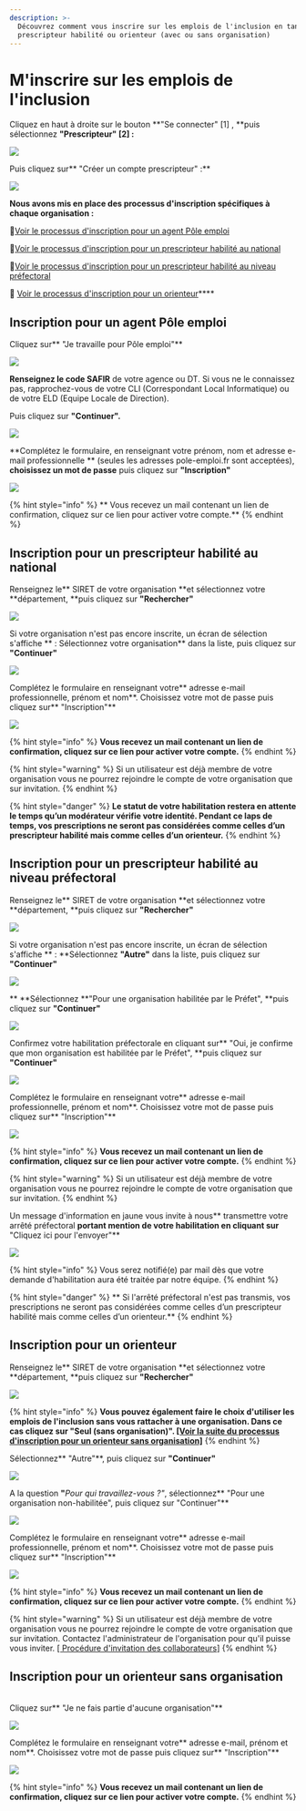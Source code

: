 ```yaml
---
description: >-
  Découvrez comment vous inscrire sur les emplois de l'inclusion en tant que
  prescripteur habilité ou orienteur (avec ou sans organisation)
---
```


# M'inscrire sur les emplois de l'inclusion

Cliquez en haut à droite sur le bouton **"Se connecter" \[1] , **puis sélectionnez **"Prescripteur" \[2] :**

![](../.gitbook/assets/seconnecter.png)

Puis cliquez sur** "Créer un compte prescripteur" :**

![](<../.gitbook/assets/image (179).png>)

**Nous avons mis en place des processus d'inscription spécifiques à chaque organisation :**

📝[Voir le processus d'inscription pour un agent Pôle emploi](inscription-prescripteur.md#inscription-pour-un-agent-pole-emploi)

📝[Voir le processus d'inscription pour un prescripteur habilité au national](inscription-prescripteur.md#inscription-pour-un-prescripteur-habilite-au-national)

📝[Voir le processus d'inscription pour un prescripteur habilité au niveau préfectoral](inscription-prescripteur.md#inscription-pour-un-prescripteur-habilite-au-niveau-prefectoral)

📝 [Voir le processus d'inscription pour un orienteur](inscription-prescripteur.md#inscription-pour-un-orienteur)****

## Inscription pour un agent Pôle emploi

Cliquez sur** "Je travaille pour Pôle emploi"**

![](<../.gitbook/assets/image (160).png>)

**Renseignez le code SAFIR** de votre agence ou DT. Si vous ne le connaissez pas, rapprochez-vous de votre CLI (Correspondant Local Informatique) ou de votre ELD (Equipe Locale de Direction).

Puis cliquez sur **"Continuer".**

![](<../.gitbook/assets/image (161) (1).png>)

**Complétez le formulaire, en renseignant votre prénom, nom et adresse e-mail professionnelle ** (seules les adresses pole-emploi.fr sont acceptées), **choisissez un mot de passe** puis cliquez sur **"Inscription"**

![](<../.gitbook/assets/image (165) (1).png>)

{% hint style="info" %}
** Vous recevez un mail contenant un lien de confirmation, cliquez sur ce lien pour activer votre compte.**
{% endhint %}

## Inscription pour un prescripteur habilité au national

Renseignez le** SIRET de votre organisation **et sélectionnez votre **département, **puis cliquez sur **"Rechercher"**

![](<../.gitbook/assets/image (171) (1).png>)

Si votre organisation n'est pas encore inscrite, un écran de sélection s'affiche ** : Sélectionnez votre organisation** dans la liste, puis cliquez sur **"Continuer"**

![](<../.gitbook/assets/image (164) (1).png>)

Complétez le formulaire en renseignant votre** adresse e-mail professionnelle, prénom et nom**. Choisissez votre mot de passe puis cliquez sur** "Inscription"**

![](<../.gitbook/assets/image (178).png>)

{% hint style="info" %}
**Vous recevez un mail contenant un lien de confirmation, cliquez sur ce lien pour activer votre compte.**
{% endhint %}

{% hint style="warning" %}
Si un utilisateur est déjà membre de votre organisation vous ne pourrez rejoindre le compte de votre organisation que sur invitation.&#x20;
{% endhint %}

{% hint style="danger" %}
**Le statut de votre habilitation restera en attente le temps qu’un modérateur vérifie votre identité. Pendant ce laps de temps, vos prescriptions ne seront pas considérées comme celles d’un prescripteur habilité mais comme celles d’un orienteur.**
{% endhint %}

## Inscription pour un prescripteur habilité au niveau préfectoral

Renseignez le** SIRET de votre organisation **et sélectionnez votre **département, **puis cliquez sur **"Rechercher"**

![](<../.gitbook/assets/image (167) (1).png>)

Si votre organisation n'est pas encore inscrite, un écran de sélection s'affiche ** : **Sélectionnez **"Autre"** dans la liste, puis cliquez sur **"Continuer"**

![](<../.gitbook/assets/image (164) (1).png>)

** **Sélectionnez **"Pour une organisation habilitée par le Préfet", **puis cliquez sur **"Continuer"**

![](<../.gitbook/assets/image (173).png>)

Confirmez votre habilitation préfectorale en cliquant sur** "Oui, je confirme que mon organisation est habilitée par le Préfet", **puis cliquez sur **"Continuer"**

![](<../.gitbook/assets/image (169) (1) (1).png>)

Complétez le formulaire en renseignant votre** adresse e-mail professionnelle, prénom et nom**. Choisissez votre mot de passe puis cliquez sur** "Inscription"**

![](<../.gitbook/assets/image (162).png>)

{% hint style="info" %}
**Vous recevez un mail contenant un lien de confirmation, cliquez sur ce lien pour activer votre compte.**
{% endhint %}

{% hint style="warning" %}
Si un utilisateur est déjà membre de votre organisation vous ne pourrez rejoindre le compte de votre organisation que sur invitation.
{% endhint %}

Un message d'information en jaune vous invite à nous** transmettre votre arrêté préfectoral **portant mention de votre habilitation en cliquant sur** "Cliquez ici pour l'envoyer"**

![](../.gitbook/assets/sendhab.png)

{% hint style="info" %}
Vous serez notifié(e) par mail dès que votre demande d'habilitation aura été traitée par notre équipe.
{% endhint %}

{% hint style="danger" %}
** Si l'arrêté préfectoral n'est pas transmis, vos prescriptions ne seront pas considérées comme celles d’un prescripteur habilité mais comme celles d’un orienteur.**
{% endhint %}

## Inscription pour un orienteur

Renseignez le** SIRET de votre organisation **et sélectionnez votre **département, **puis cliquez sur **"Rechercher"**

![](<../.gitbook/assets/image (171) (1).png>)

{% hint style="info" %}
**Vous pouvez également faire le choix d'utiliser les emplois de l'inclusion sans vous rattacher à une organisation. Dans ce cas cliquez sur "Seul (sans organisation)". **[**\[Voir la suite du processus d'inscription pour un orienteur sans organisation\]**](inscription-prescripteur.md#inscription-pour-un-orienteur-sans-organisation)****
{% endhint %}

Sélectionnez** "Autre"**, puis cliquez sur **"Continuer"**

![](<../.gitbook/assets/image (182) (1) (1).png>)

A la question **"**_Pour qui travaillez-vous ?"_, sélectionnez** "Pour une organisation non-habilitée", puis cliquez sur "Continuer"**

![](<../.gitbook/assets/image (177).png>)

Complétez le formulaire en renseignant votre** adresse e-mail professionnelle, prénom et nom**. Choisissez votre mot de passe puis cliquez sur** "Inscription"**

![](<../.gitbook/assets/image (176).png>)

{% hint style="info" %}
**Vous recevez un mail contenant un lien de confirmation, cliquez sur ce lien pour activer votre compte.**
{% endhint %}

{% hint style="warning" %}
Si un utilisateur est déjà membre de votre organisation vous ne pourrez rejoindre le compte de votre organisation que sur invitation. Contactez l'administrateur de l'organisation pour qu'il puisse vous inviter. [\[ Procédure d'invitation des collaborateurs\]](rattachement-collaborateur-au-compte.md)
{% endhint %}

## Inscription pour un orienteur sans organisation

\
Cliquez sur** "Je ne fais partie d'aucune organisation"**

![](<../.gitbook/assets/image (175) (1).png>)

Complétez le formulaire en renseignant votre** adresse e-mail, prénom et nom**. Choisissez votre mot de passe puis cliquez sur** "Inscription"**

![](<../.gitbook/assets/image (170) (1).png>)

{% hint style="info" %}
**Vous recevez un mail contenant un lien de confirmation, cliquez sur ce lien pour activer votre compte.**
{% endhint %}
